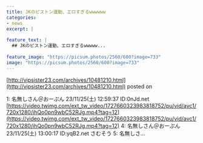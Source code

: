 ```yaml
---
title: JKのピストン運動、エロすぎるwwwwww
categories:
- news
excerpt: |
  
feature_text: |
  ## JKのピストン運動、エロすぎるwwwww...
  
feature_image: "https://picsum.photos/2560/600?image=733"
image: "https://picsum.photos/2560/600?image=733"
---
```


[http://vipsister23.com/archives/10481210.html](http://vipsister23.com/archives/10481210.html)
posted on 

<!--more-->

1: 名無しさん＠おーぷん 23/11/25(土) 12:59:37 ID:0nJd.net [https://video.twimg.com/ext_tw_video/1727660323983818752/pu/vid/avc1/720x1280/ihQo0pn9wbC52RJg.mp4?tag=12](https://video.twimg.com/ext_tw_video/1727660323983818752/pu/vid/avc1/720x1280/ihQo0pn9wbC52RJg.mp4?tag=12) 4: 名無しさん＠おーぷん 23/11/25(土) 13:00:17 ID:yqB2.net さむそう 5: 名無しさ...
